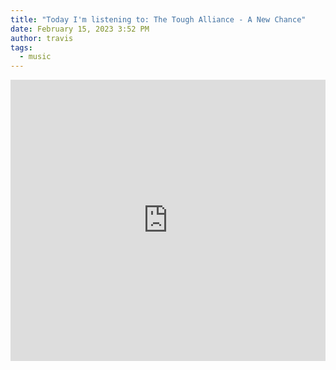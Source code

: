 ```yaml
---
title: "Today I'm listening to: The Tough Alliance - A New Chance"
date: February 15, 2023 3:52 PM
author: travis
tags:
  - music
---
```

<iframe width="100%" height="450" scrolling="no" frameborder="no" allow="autoplay" src="https://w.soundcloud.com/player/?url=https%3A//api.soundcloud.com/playlists/1216774078&color=%23ff5500&auto_play=false&hide_related=false&show_comments=true&show_user=true&show_reposts=false&show_teaser=true"></iframe>